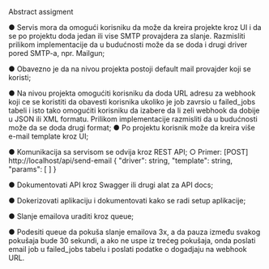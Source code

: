 Abstract assigment

● Servis mora da omogući korisniku da može da kreira projekte kroz UI i da se po projektu
doda jedan ili vise SMTP provajdera za slanje. Razmisliti prilikom implementacije da u
budućnosti može da se doda i drugi driver pored SMTP-a, npr. Mailgun;

● Obavezno je da na nivou projekta postoji default mail provajder koji se koristi;

● Na nivou projekta omogućiti korisniku da doda URL adresu za webhook koji ce se
koristiti da obavesti korisnika ukoliko je job zavrsio u failed_jobs tabeli i isto tako
omogućiti korisniku da izabere da li zeli webhook da dobije u JSON ili XML formatu.
Prilikom implementacije razmisliti da u budućnosti može da se doda drugi format;
● Po projektu korisnik može da kreira više e-mail template kroz UI;

● Komunikacija sa servisom se odvija kroz REST API;
    ○ Primer: [POST] http://localhost/api/send-email
        {
            "driver": string,
            "template": string,
            "params": [ ]
        }

● Dokumentovati API kroz Swagger ili drugi alat za API docs;

● Dokerizovati aplikaciju i dokumentovati kako se radi setup aplikacije;

● Slanje emailova uraditi kroz queue;

● Podesiti queue da pokuša slanje emailova 3x, a da pauza između svakog pokušaja bude
30 sekundi, a ako ne uspe iz trećeg pokušaja, onda poslati email job u failed_jobs tabelu
i poslati podatke o dogadjaju na webhook URL.
